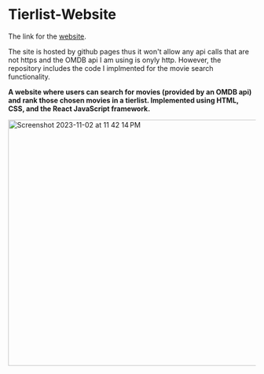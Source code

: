# Tierlist-Website

The link for the [website](https://KidusLegesse.github.io/TierList). 

The site is hosted by github pages thus it won't allow any api calls that are not https and the OMDB api I am using is onyly http. However, the repository includes the code I implmented for the movie search functionality. 

**A website where users can search for movies (provided by an OMDB api) and rank those chosen movies in a tierlist. Implemented using HTML, CSS, and the React JavaScript framework.**

<img width="1400" height="500" alt="Screenshot 2023-11-02 at 11 42 14 PM" src="https://github.com/KidusLegesse/Tierlist-Website/assets/121209291/2d92941e-840d-46b8-90ab-78ea2436e32d">
